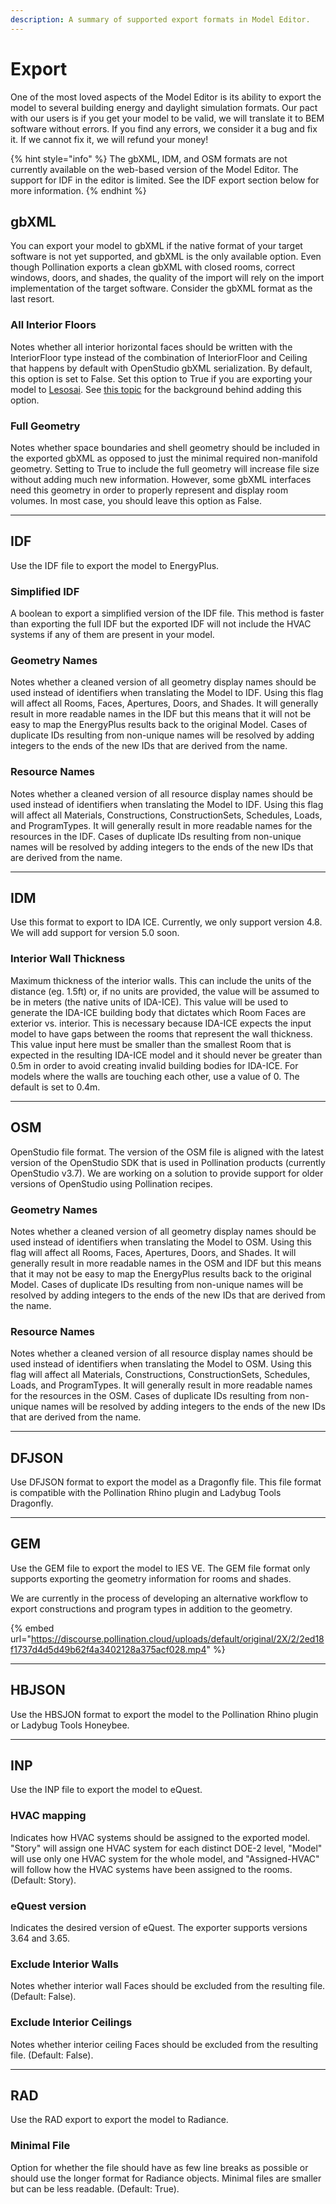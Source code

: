 ```yaml
---
description: A summary of supported export formats in Model Editor.
---
```


# Export

One of the most loved aspects of the Model Editor is its ability to export the model to several building energy and daylight simulation formats. Our pact with our users is if you get your model to be valid, we will translate it to BEM software without errors. If you find any errors, we consider it a bug and fix it. If we cannot fix it, we will refund your money!

{% hint style="info" %}
The gbXML, IDM, and OSM formats are not currently available on the web-based version of the Model Editor. The support for IDF in the editor is limited. See the IDF export section below for more information.
{% endhint %}

## gbXML

You can export your model to gbXML if the native format of your target software is not yet supported, and gbXML is the only available option. Even though Pollination exports a clean gbXML with closed rooms, correct windows, doors, and shades, the quality of the import will rely on the import implementation of the target software. Consider the gbXML format as the last resort.

### All Interior Floors

Notes whether all interior horizontal faces should be written with the InteriorFloor type instead of the combination of InteriorFloor and Ceiling that happens by default with OpenStudio gbXML serialization. By default, this option is set to False. Set this option to True if you are exporting your model to [Lesosai](https://lesosai.com/logiciel/bim-bem/). See [this topic](https://discourse.pollination.cloud/t/gbxml-export-surface-type-issues/3677/15) for the background behind adding this option.

### Full Geometry

Notes whether space boundaries and shell geometry should be included in the exported gbXML as opposed to just the minimal required non-manifold geometry. Setting to True to include the full geometry will increase file size without adding much new information. However, some gbXML interfaces need this geometry in order to properly represent and display room volumes. In most case, you should leave this option as False.

***

## IDF

Use the IDF file to export the model to EnergyPlus.

### Simplified IDF

A boolean to export a simplified version of the IDF file. This method is faster than exporting the full IDF but the exported IDF will not include the HVAC systems if any of them are present in your model.

### Geometry Names

Notes whether a cleaned version of all geometry display names should be used instead of identifiers when translating the Model to IDF. Using this flag will affect all Rooms, Faces, Apertures, Doors, and Shades. It will generally result in more readable names in the IDF but this means that it will not be easy to map the EnergyPlus results back to the original Model. Cases of duplicate IDs resulting from non-unique names will be resolved by adding integers to the ends of the new IDs that are derived from the name.

### Resource Names

Notes whether a cleaned version of all resource display names should be used instead of identifiers when translating the Model to IDF. Using this flag will affect all Materials, Constructions, ConstructionSets, Schedules, Loads, and ProgramTypes. It will generally result in more readable names for the resources in the IDF. Cases of duplicate IDs resulting from non-unique names will be resolved by adding integers to the ends of the new IDs that are derived from the name.

***

## IDM

Use this format to export to IDA ICE. Currently, we only support version 4.8. We will add support for version 5.0 soon.

### **Interior Wall Thickness**

Maximum thickness of the interior walls. This can include the units of the distance (eg. 1.5ft) or, if no units are provided, the value will be assumed to be in meters (the native units of IDA-ICE). This value will be used to generate the IDA-ICE building body that dictates which Room Faces are exterior vs. interior. This is necessary because IDA-ICE expects the input model to have gaps between the rooms that represent the wall thickness. This value input here must be smaller than the smallest Room that is expected in the resulting IDA-ICE model and it should never be greater than 0.5m in order to avoid creating invalid building bodies for IDA-ICE. For models where the walls are touching each other, use a value of 0. The default is set to 0.4m.

***

## OSM

OpenStudio file format. The version of the OSM file is aligned with the latest version of the OpenStudio SDK that is used in Pollination products (currently OpenStudio v3.7). We are working on a solution to provide support for older versions of OpenStudio using Pollination recipes.

### Geometry Names

Notes whether a cleaned version of all geometry display names should be used instead of identifiers when translating the Model to OSM. Using this flag will affect all Rooms, Faces, Apertures, Doors, and Shades. It will generally result in more readable names in the OSM and IDF but this means that it may not be easy to map the EnergyPlus results back to the original Model. Cases of duplicate IDs resulting from non-unique names will be resolved by adding integers to the ends of the new IDs that are derived from the name.

### Resource Names

Notes whether a cleaned version of all resource display names should be used instead of identifiers when translating the Model to OSM. Using this flag will affect all Materials, Constructions, ConstructionSets, Schedules, Loads, and ProgramTypes. It will generally result in more readable names for the resources in the OSM. Cases of duplicate IDs resulting from non-unique names will be resolved by adding integers to the ends of the new IDs that are derived from the name.

***

## DFJSON

Use DFJSON format to export the model as a Dragonfly file. This file format is compatible with the Pollination Rhino plugin and Ladybug Tools Dragonfly.

***

## GEM

Use the GEM file to export the model to IES VE. The GEM file format only supports exporting the geometry information for rooms and shades.

We are currently in the process of developing an alternative workflow to export constructions and program types in addition to the geometry.

{% embed url="https://discourse.pollination.cloud/uploads/default/original/2X/2/2ed18f1737d4d5d49b62f4a3402128a375acf028.mp4" %}

***

## HBJSON

Use the HBSJON format to export the model to the Pollination Rhino plugin or Ladybug Tools Honeybee.

***

## INP

Use the INP file to export the model to eQuest.

### **HVAC mapping**

Indicates how HVAC systems should be assigned to the exported model. "Story" will assign one HVAC system for each distinct DOE-2 level, "Model" will use only one HVAC system for the whole model, and "Assigned-HVAC" will follow how the HVAC systems have been assigned to the rooms. (Default: Story).

### **eQuest version**

Indicates the desired version of eQuest. The exporter supports versions 3.64 and 3.65.

### **Exclude Interior Walls**

Notes whether interior wall Faces should be excluded from the resulting file. (Default: False).

### **Exclude Interior Ceilings**

Notes whether interior ceiling Faces should be excluded from the resulting file. (Default: False).

***

## RAD

Use the RAD export to export the model to Radiance.

### M**inimal File**

Option for whether the file should have as few line breaks as possible or should use the longer format for Radiance objects. Minimal files are smaller but can be less readable. (Default: True).


